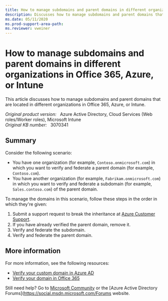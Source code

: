 ```yaml
---
title: How to manage subdomains and parent domains in different organizations in Office 365, Azure, or Intune
description: Discusses how to manage subdomains and parent domains that are located in different organizations in Office 365, Azure, or Intune.
ms.date: 05/11/2020
ms.prod-support-area-path: 
ms.reviewer: vweiner
---
```


# How to manage subdomains and parent domains in different organizations in Office 365, Azure, or Intune

This article discusses how to manage subdomains and parent domains that are located in different organizations in Office 365, Azure, or Intune.

_Original product version:_ &nbsp; Azure Active Directory, Cloud Services (Web roles/Worker roles), Microsoft Intune  
_Original KB number:_ &nbsp; 3070341

## Summary

Consider the following scenario:

- You have one organization (for example, `Contoso.onmicrosoft.com`) in which you want to verify and federate a parent domain (for example, `Contoso.com`).
- You have another organization (for example, `Fabrikam.onmicrosoft.com`) in which you want to verify and federate a subdomain (for example, `Sales.contoso.com`) of the parent domain.

To manage the domains in this scenario, follow these steps in the order in which they're given:

1. Submit a support request to break the inheritance at [Azure Customer Support](https://ms.portal.azure.com/).
2. If you have already verified the parent domain, remove it.
3. Verify and federate the subdomain.
4. Verify and federate the parent domain.

## More information

For more information, see the following resources:

- [Verify your custom domain in Azure AD](/previous-versions/azure/jj151788(v=azure.100))
- [Verify your domain in Office 365](/microsoft-365/admin/setup/add-domain?view=o365-worldwide)

Still need help? Go to [Microsoft Community](https://answers.microsoft.com/) or the [Azure Active Directory Forums](https://social.msdn.microsoft.com/Forums website.
